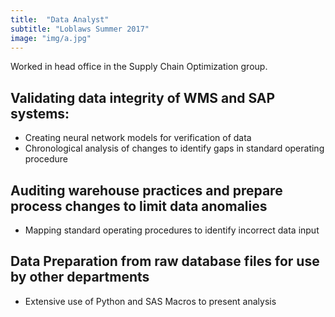 ```yaml
---
title:  "Data Analyst"
subtitle: "Loblaws Summer 2017"
image: "img/a.jpg"
---
```


Worked in head office in the Supply Chain Optimization group.

## Validating data integrity of WMS and SAP systems:
- Creating neural network models for verification of data
- Chronological analysis of changes to identify gaps in standard operating procedure

## Auditing warehouse practices and prepare process changes to limit data anomalies
- Mapping standard operating procedures to identify incorrect data input

## Data Preparation from raw database files for use by other departments
- Extensive use of Python and SAS Macros to present analysis
